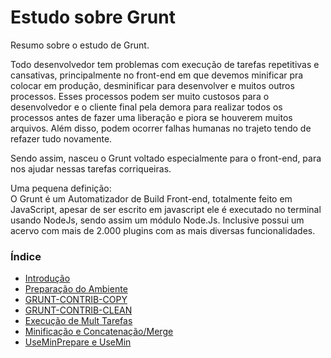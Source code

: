 # Estudo sobre Grunt

Resumo sobre o estudo de Grunt.

Todo desenvolvedor tem problemas com execução de tarefas repetitivas e cansativas, principalmente no front-end em que devemos minificar pra colocar em produção, desminificar para desenvolver e muitos outros processos. Esses processos podem ser muito custosos para o desenvolvedor e o cliente final pela demora para realizar todos os processos antes de fazer uma liberação e piora se houverem muitos arquivos. Além disso, podem ocorrer falhas humanas no trajeto tendo de refazer tudo novamente.

Sendo assim, nasceu o Grunt voltado especialmente para o front-end, para nos ajudar nessas tarefas corriqueiras.

Uma pequena definição:  
     O Grunt é um Automatizador de Build Front-end, totalmente feito em JavaScript, apesar de ser escrito em javascript ele é executado no terminal usando NodeJs, sendo assim um módulo Node.Js. Inclusive possui um acervo com mais de 2.000 plugins com as mais diversas funcionalidades.

### Índice

* [Introdução](README.md)
* [Preparação do Ambiente](cap/ambiente.md)
* [GRUNT-CONTRIB-COPY](cap/grunt-contrib-copy.md)
* [GRUNT-CONTRIB-CLEAN](cap/grunt-contrib-clean.md)
* [Execução de Mult Tarefas](cap/execucao_de_mult_tarefas.md)
* [Minificação e Concatenação\/Merge](cap/minificacao.md)
* [UseMinPrepare e UseMin](cap/useminprepare-e-usemin.md)

























